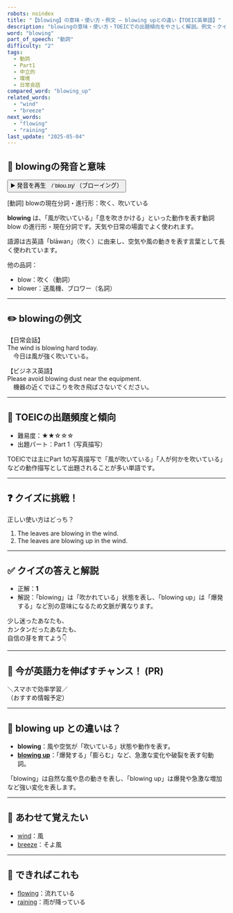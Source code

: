 ```yaml
---
robots: noindex
title: "【blowing】の意味・使い方・例文 ― blowing upとの違い【TOEIC英単語】"
description: "blowingの意味・使い方・TOEICでの出題傾向をやさしく解説。例文・クイズ付きでblowing upとの違いもわかりやすく学べます。"
word: "blowing"
part_of_speech: "動詞"
difficulty: "2"
tags:
  - 動詞
  - Part1
  - 中立的
  - 環境
  - 日常会話
compared_word: "blowing_up"
related_words:
  - "wind"
  - "breeze"
next_words:
  - "flowing"
  - "raining"
last_update: "2025-05-04"
---
```


## 🔰 blowingの発音と意味

<button class="play-audio" onclick="playTTS('blowing')">
  <span class="play-audio-main">
    ▶️ 発音を再生　/ˈbloʊ.ɪŋ/
  </span>
  <span class="play-audio-sub">
    （ブローイング）
  </span>
</button>

[動詞] blowの現在分詞・進行形：吹く、吹いている

**blowing** は、「風が吹いている」「息を吹きかける」といった動作を表す動詞 blow の進行形・現在分詞です。天気や日常の場面でよく使われます。

語源は古英語「blāwan」（吹く）に由来し、空気や風の動きを表す言葉として長く使われています。

他の品詞：  
- blow：吹く（動詞）
- blower：送風機、ブロワー（名詞）

---

## ✏️ blowingの例文

【日常会話】  
The wind is blowing hard today.  
　今日は風が強く吹いている。

【ビジネス英語】  
Please avoid blowing dust near the equipment.  
　機器の近くでほこりを吹き飛ばさないでください。

---

## 🎯 TOEICの出題頻度と傾向

- 難易度：★★☆☆☆
- 出題パート：Part 1（写真描写）

TOEICでは主にPart 1の写真描写で「風が吹いている」「人が何かを吹いている」などの動作描写として出題されることが多い単語です。

---

## ❓ クイズに挑戦！

正しい使い方はどっち？

1. The leaves are blowing in the wind.  
2. The leaves are blowing up in the wind.

---

## ✅ クイズの答えと解説

- 正解：**1**
- 解説：「blowing」は「吹かれている」状態を表し、「blowing up」は「爆発する」など別の意味になるため文脈が異なります。

少し迷ったあなたも、  
カンタンだったあなたも、  
自信の芽を育てよう👇️

---

## 🚀 今が英語力を伸ばすチャンス！ (PR)

<div class="info-center">
＼スマホで効率学習／<br>  
（おすすめ情報予定）
</div>

---

## 🤔  blowing up との違いは？

- **blowing**：風や空気が「吹いている」状態や動作を表す。
- **[blowing up](/word/blowing_up)**：「爆発する」「膨らむ」など、急激な変化や破裂を表す句動詞。

「blowing」は自然な風や息の動きを表し、「blowing up」は爆発や急激な増加など強い変化を表します。

---

## 🧩 あわせて覚えたい

- [wind](/word/wind)：風
- [breeze](/word/breeze)：そよ風

---

## 📖 できればこれも

- [flowing](/word/flowing)：流れている
- [raining](/word/raining)：雨が降っている

<!-- cvid: aid16_bid05 -->
